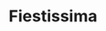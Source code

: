 ---
title: "Fiestissima"
url: /ciudad-autonoma-de-buenos-aires/fiestissima-carhue/
shop: comodidad
---